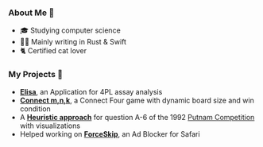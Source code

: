 ### About Me 👋

- 🎓 Studying computer science
- 👨‍💻 Mainly writing in Rust & Swift
- 🐈 Certified cat lover  

### My Projects 🔭

- [**Elisa**](https://github.com/eliavaux/elisa), an Application for 4PL assay analysis
- [**Connect m,n,k**](https://github.com/eliavaux/connect-mnk), a Connect Four game with dynamic board size and win condition
- A [**Heuristic approach**](https://github.com/eliavaux/putnam-1992) for question A-6 of the 1992 [Putnam Competition](https://en.wikipedia.org/wiki/William_Lowell_Putnam_Mathematical_Competition) with visualizations
- Helped working on [**ForceSkip**](https://github.com/ppauel/youtube-forceskip), an Ad Blocker for Safari
